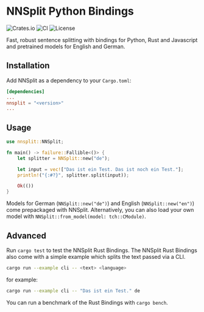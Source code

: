 # NNSplit Python Bindings

![Crates.io](https://img.shields.io/crates/v/nnsplit)
![CI](https://github.com/bminixhofer/nnsplit/workflows/CI/badge.svg)
![License](https://img.shields.io/github/license/bminixhofer/nnsplit)

Fast, robust sentence splitting with bindings for Python, Rust and Javascript and pretrained models for English and German.

## Installation

Add NNSplit as a dependency to your `Cargo.toml`:

```toml
[dependencies]
...
nnsplit = "<version>"
...
```

## Usage

```rust
use nnsplit::NNSplit;

fn main() -> failure::Fallible<()> {
    let splitter = NNSplit::new("de");

    let input = vec!["Das ist ein Test. Das ist noch ein Test."];
    println!("{:#?}", splitter.split(input));

    Ok(())
}
```

Models for German (`NNSplit::new("de")`) and English (`NNSplit::new("en")`) come prepackaged with NNSplit. Alternatively, you can also load your own model with `NNSplit::from_model(model: tch::CModule)`.


## Advanced

Run `cargo test` to test the NNSplit Rust Bindings. The NNSplit Rust Bindings also come with a simple example which splits the text passed via a CLI.

```bash
cargo run --example cli -- <text> <language>
```

for example:

```bash
cargo run --example cli -- "Das ist ein Test." de
```

You can run a benchmark of the Rust Bindings with `cargo bench`.